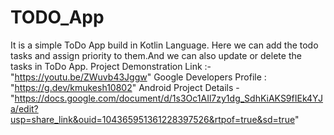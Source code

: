 # TODO_App
It is a simple ToDo App build in Kotlin Language.
Here we can add the todo tasks and assign priority to them.And we can also update or delete the tasks in ToDo App.
Project Demonstration Link :- "https://youtu.be/ZWuvb43Jggw"
Google Developers Profile : "https://g.dev/kmukesh10802"
Android Project Details - "https://docs.google.com/document/d/1s3Oc1AIl7zy1dg_SdhKiAKS9fIEk4YJa/edit?usp=share_link&ouid=104365951361228397526&rtpof=true&sd=true"


